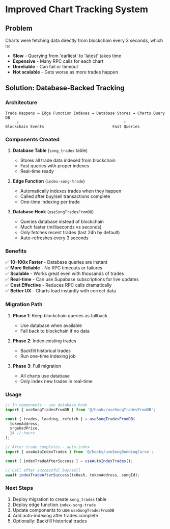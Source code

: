 # Improved Chart Tracking System

## Problem
Charts were fetching data directly from blockchain every 3 seconds, which is:
- **Slow** - Querying from 'earliest' to 'latest' takes time
- **Expensive** - Many RPC calls for each chart
- **Unreliable** - Can fail or timeout
- **Not scalable** - Gets worse as more trades happen

## Solution: Database-Backed Tracking

### Architecture

```
Trade Happens → Edge Function Indexes → Database Stores → Charts Query DB
     ↓                                              ↑
Blockchain Events                              Fast Queries
```

### Components Created

1. **Database Table** (`song_trades` table)
   - Stores all trade data indexed from blockchain
   - Fast queries with proper indexes
   - Real-time ready

2. **Edge Function** (`index-song-trade`)
   - Automatically indexes trades when they happen
   - Called after buy/sell transactions complete
   - One-time indexing per trade

3. **Database Hook** (`useSongTradesFromDB`)
   - Queries database instead of blockchain
   - Much faster (milliseconds vs seconds)
   - Only fetches recent trades (last 24h by default)
   - Auto-refreshes every 3 seconds

### Benefits

✅ **10-100x Faster** - Database queries are instant  
✅ **More Reliable** - No RPC timeouts or failures  
✅ **Scalable** - Works great even with thousands of trades  
✅ **Real-time** - Can use Supabase subscriptions for live updates  
✅ **Cost Effective** - Reduces RPC calls dramatically  
✅ **Better UX** - Charts load instantly with correct data  

### Migration Path

1. **Phase 1**: Keep blockchain queries as fallback
   - Use database when available
   - Fall back to blockchain if no data

2. **Phase 2**: Index existing trades
   - Backfill historical trades
   - Run one-time indexing job

3. **Phase 3**: Full migration
   - All charts use database
   - Only index new trades in real-time

### Usage

```typescript
// In components - use database hook
import { useSongTradesFromDB } from '@/hooks/useSongTradesFromDB';

const { trades, loading, refetch } = useSongTradesFromDB(
  tokenAddress,
  xrgeUsdPrice,
  24 // hours
);

// After trade completes - auto-index
import { useAutoIndexTrades } from '@/hooks/useSongBondingCurve';

const { indexTradeAfterSuccess } = useAutoIndexTrades();

// Call after successful buy/sell
await indexTradeAfterSuccess(txHash, tokenAddress, songId);
```

### Next Steps

1. Deploy migration to create `song_trades` table
2. Deploy edge function `index-song-trade`
3. Update components to use `useSongTradesFromDB`
4. Add auto-indexing after trades complete
5. Optionally: Backfill historical trades

